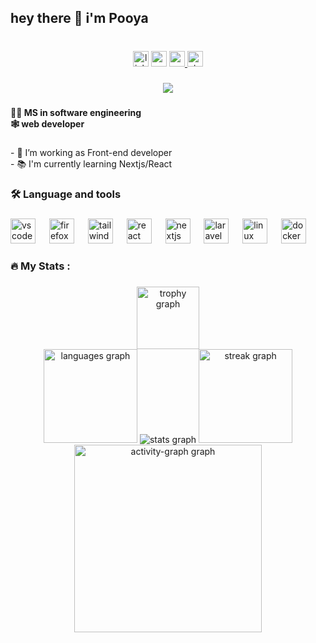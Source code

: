 
<h2 align="left">hey there 👋 i'm Pooya</h2>

###

<br clear="both">

<div align="center">
  <img src="https://img.shields.io/static/v1?message=LinkedIn&logo=linkedin&label=&color=0077B5&logoColor=white&labelColor=&style=for-the-badge" height="25" alt="linkedin logo"  />
  <img src="https://img.shields.io/static/v1?message=Gmail&logo=gmail&label=&color=D14836&logoColor=white&labelColor=&style=for-the-badge" height="25" alt="gmail logo"  />
  <a href="https://medium.com/@pooya-ghorbani-hafez" target="_blank">
    <img src="https://img.shields.io/static/v1?message=Medium&logo=medium&label=&color=12100E&logoColor=white&labelColor=&style=for-the-badge" height="25" alt="medium logo"  />
  </a>
  <a href="https://stackoverflow.com/users/14184002/pooya" target="_blank">
    <img src="https://img.shields.io/static/v1?message=Stackoverflow&logo=stackoverflow&label=&color=FE7A16&logoColor=white&labelColor=&style=for-the-badge" height="25" alt="stackoverflow logo"  />
  </a>
</div>

###

<div align="center">
  <img src="https://visitor-badge.laobi.icu/badge?page_id=pooya-poi.pooya-poi&"  />
</div>

###

<h4 align="left">👩‍💻 MS in software engineering<br>🕸️ web developer</h4>

###

<p align="left">- 🔭 I’m working as Front-end developer<br>- 📚 I'm currently learning Nextjs/React</p>

###

<h3 align="left">🛠 Language and tools</h3>

###

<div align="left">
  <img src="https://skillicons.dev/icons?i=vscode" height="40" alt="vscode logo"  />
  <img width="14" />
  <img src="https://cdn.jsdelivr.net/gh/devicons/devicon/icons/firefox/firefox-plain.svg" height="40" alt="firefox logo"  />
  <img width="14" />
  <img src="https://skillicons.dev/icons?i=tailwind" height="40" alt="tailwindcss logo"  />
  <img width="14" />
  <img src="https://cdn.jsdelivr.net/gh/devicons/devicon/icons/react/react-original.svg" height="40" alt="react logo"  />
  <img width="14" />
  <img src="https://cdn.jsdelivr.net/gh/devicons/devicon/icons/nextjs/nextjs-original.svg" height="40" alt="nextjs logo"  />
  <img width="14" />
  <img src="https://cdn.jsdelivr.net/gh/devicons/devicon/icons/laravel/laravel-original.svg" height="40" alt="laravel logo"  />
  <img width="14" />
  <img src="https://cdn.jsdelivr.net/gh/devicons/devicon/icons/linux/linux-original.svg" height="40" alt="linux logo"  />
  <img width="14" />
  <img src="https://cdn.jsdelivr.net/gh/devicons/devicon/icons/docker/docker-plain.svg" height="40" alt="docker logo"  />
</div>

###

<h3 align="left">🔥   My Stats :</h3>

###

<div align="center">
  <img src="https://github-profile-trophy.vercel.app?username=pooya-poi&theme=discord&column=9&row=1&margin-w=8&margin-h=10&no-frame=true&order=4" height="100" alt="trophy graph" /> <br> 
  <img src="https://github-readme-stats.vercel.app/api/top-langs?username=pooya-poi&locale=en&hide_title=false&layout=compact&card_width=320&langs_count=10&theme=github_dark&hide_border=true&order=2" height="150" alt="languages graph" />
  <img src="https://github-readme-stats.vercel.app/api?username=pooya-poi&hide_title=true&hide_rank=false&show_icons=true&include_all_commits=true&count_private=true&disable_animations=false&theme=github_dark&locale=en&hide_border=true&order=1" alt="stats graph" />
  <img src="https://streak-stats.demolab.com?user=pooya-poi&locale=en&mode=daily&theme=github_dark&hide_border=true&border_radius=6&order=3" height="150"  alt="streak graph" />
  <br>
  <img src="https://github-readme-activity-graph.vercel.app/graph?username=pooya-poi&radius=16&theme=github-dark&area=true&order=5&hide_border=true&custom_title=Pooya's%20Contribution%20Graph" height="300" alt="activity-graph graph"  />
</div>

###
